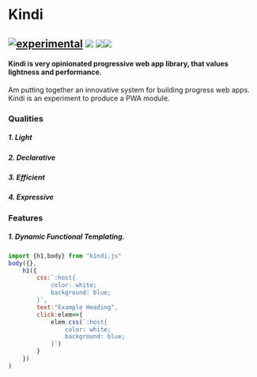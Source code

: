 # Kindi
[![experimental](http://badges.github.io/stability-badges/dist/experimental.svg)](http://github.com/badges/stability-badges)
![](https://img.shields.io/snyk/vulnerabilities/npm/:packageName.svg)
![](https://img.shields.io/github/repo-size/badges/shields.svg)![](https://img.shields.io/bundlephobia/min/react.svg)
---
#### Kindi is very opinionated progressive web app library, that values lightness and performance.
Am putting together an innovative system for building progress web apps.
Kindi is an experiment to produce a  PWA module. 

### Qualities
##### 1. Light
##### 2. Declarative
##### 3. Efficient
##### 4. Expressive

### Features
##### 1. Dynamic Functional Templating.
```js
import {h1,body} from "kindi.js"
body({},
    h1({
        css:`:host{
            color: white;
            background: blue;
        }`,
        text:"Example Heading",
        click:elem=>{
            elem.css(`:host{
                color: white;
                background: blue;
            }`)
        }
    })
)
```
